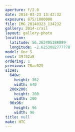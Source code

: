 ```yaml
---
aperture: f/2.0
date: 2014-03-23 13:42:32
exposure: 875/1000000
file: IMG_20140323_134232
gallery: 2014-crail
layout: gallery-photo
location:
  latitude: 56.262405388889
  longitude: -2.6253082777778
model: One S
next: 39f52a8
ordering: 1
previous: 78ac925
sizes:
  640w:
    height: 362
    width: 640
  200x200:
    height: 200
    width: 200
  96x96:
    height: 96
    width: 96
title: null
make: HTC
---
```

